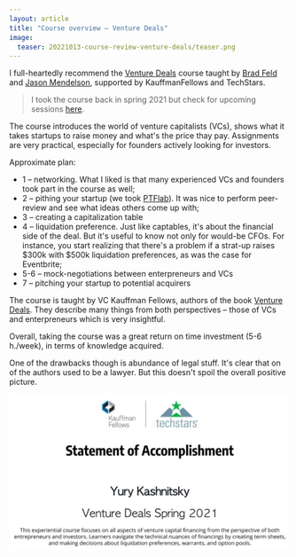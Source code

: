 ```yaml
---
layout: article
title: "Course overview – Venture Deals"
image:
  teaser: 20221013-course-review-venture-deals/teaser.png
---
```



I full-heartedly recommend the [Venture Deals](https://kftechstars.novoed.com/#!/courses/venture-deals-spring21/flyer) course taught by [Brad Feld](https://twitter.com/bfeld) and [Jason Mendelson](https://twitter.com/jasonmendelson), supported by KauffmanFellows and TechStars.

> I took the course back in spring 2021 but check for upcoming sessions [here](https://venturedeals.techstars.com/pages/coming_soon).

The course introduces the world of venture capitalists (VCs), shows what it takes startups to raise money and what's the price thay pay. Assignments are very practical, especially for founders actively looking for investors. 

Approximate plan:

 - 1 – networking. What I liked is that many experienced VCs and founders took part in the course as well;  
 - 2 – pithing your startup (we took [PTFlab](https://ods.ai/projects/punch-to-face)). It was nice to perform peer-review and see what ideas others come up with; 
 - 3 – creating a capitalization table
 - 4 – liquidation preference. Just like captables, it's about the financial side of the deal. But it's useful to know not only for would-be CFOs. For instance, you start realizing that there's a problem if a strat-up raises $300k with $500k liquidation preferences, as was the case for Eventbrite;
 - 5-6 – mock-negotiations between enterpreneurs and VCs
 - 7 – pitching your startup to potential acquirers

The course is taught by VC Kauffman Fellows, authors of the book [Venture Deals](https://www.amazon.com/Venture-Deals-Smarter-Lawyer-Capitalist/dp/1119594820/ref=dp_ob_image_bk). They describe many things from both perspectives – those of VCs and enterpreneurs which is very insightful. 

Overall, taking the course was a great return on time investment (5-6 h./week), in terms of knowledge acquired. 

One of the drawbacks though is abundance of legal stuff. It's clear that on of the authors used to be a lawyer. But this doesn't spoil the overall positive picture. 


<div style="text-align:center"><img src="/images/20221013-course-review-venture-deals/venture_deals_statement.png" width=800px /></div>